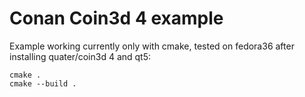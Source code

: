 # Conan Coin3d 4 example

Example working currently only with cmake, tested on fedora36 after installing quater/coin3d 4 and qt5:

```
cmake .
cmake --build .
```

